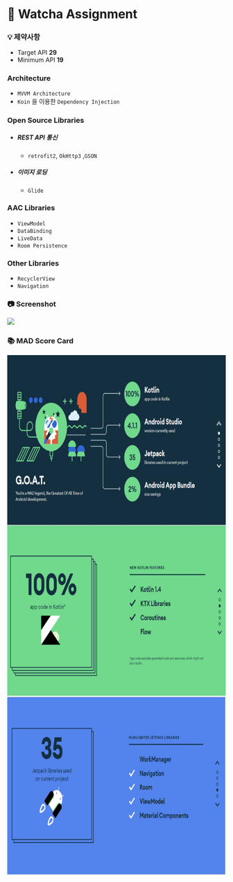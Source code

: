 # 📍 Watcha Assignment

### 💡 제약사항

- Target API **29**
- Minimum API **19**

##### 

### Architecture
- `MVVM Architecture`
- `Koin` 을 이용한 `Dependency Injection`

##### 

### Open Source Libraries
- #####  REST API 통신
  - `retrofit2`, `OkHttp3` ,`GSON` 

- #####  이미지 로딩
  - `Glide`

### AAC Libraries
 - `ViewModel`
 - `DataBinding`
 - `LiveData`
 - `Room Persistence`

### Other Libraries
 - `RecyclerView`
 - `Navigation`

### 📷 Screenshot
<p align="left">
<img width = "400" src="/previews/watcha-simul.gif"/>
</p>

### 📚 MAD Score Card

<p align="center">
<img height = "1200" src="/previews/MAD_score_card.jpg"/>
</p>
